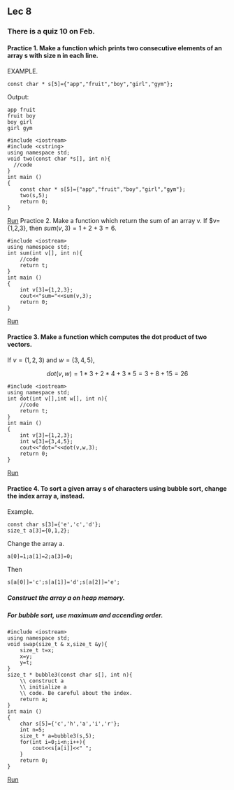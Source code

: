 ## Lec 8

### There is a quiz 10 on Feb.

#### Practice 1. Make a function which prints two consecutive elements of an array s with size n in each line.
EXAMPLE.
```
const char * s[5]={"app","fruit","boy","girl","gym"};
```
Output:
```
app fruit
fruit boy
boy girl
girl gym
```


```
#include <iostream>
#include <cstring>
using namespace std;
void two(const char *s[], int n){
  //code
}
int main ()
{
  	const char * s[5]={"app","fruit","boy","girl","gym"};
  	two(s,5);
  	return 0;
}
```
[Run](http://cpp.sh/6oe)
Practice 2. Make a function which return the sum of an array v.
If $v={1,2,3}, then $sum(v,3)=1+2+3=6$.
```
#include <iostream>
using namespace std;
int sum(int v[], int n){
    //code
    return t;
}
int main ()
{
  	int v[3]={1,2,3};
  	cout<<"sum="<<sum(v,3);
  	return 0;
}
```
[Run](http://cpp.sh/7omj)

#### Practice 3. Make a function which computes the dot product of two vectors.
If  $v=(1,2,3)$ and $w=(3,4,5)$,

$$ dot(v,w)=1*3+2*4+3*5=3+8+15=26 $$
```
#include <iostream>
using namespace std;
int dot(int v[],int w[], int n){
    //code
    return t;
}
int main ()
{
  	int v[3]={1,2,3};
  	int w[3]={3,4,5};
  	cout<<"dot="<<dot(v,w,3);
  	return 0;
}
```
[Run](http://cpp.sh/84ck)
#### Practice 4. To sort a given array s of characters using bubble sort, change the index array a, instead.
Example.
```
const char s[3]={'e','c','d'};
size_t a[3]={0,1,2};
```
Change the array a.
```
a[0]=1;a[1]=2;a[3]=0;
```
Then
```
s[a[0]]='c';s[a[1]]='d';s[a[2]]='e';
```
##### Construct the array a on heap memory.
##### For bubble sort, use **maximum** and **accending order**.
```
#include <iostream>
using namespace std;
void swap(size_t & x,size_t &y){
    size_t t=x;
    x=y;
    y=t;
}
size_t * bubble3(const char s[], int n){
    \\ construct a
    \\ initialize a
    \\ code. Be careful about the index.
    return a;
}
int main ()
{
  	char s[5]={'c','h','a','i','r'};
  	int n=5;
  	size_t * a=bubble3(s,5);
  	for(int i=0;i<n;i++){
  	    cout<<s[a[i]]<<" ";
  	}
  	return 0;
}
```
[Run](http://cpp.sh/7d7f)




